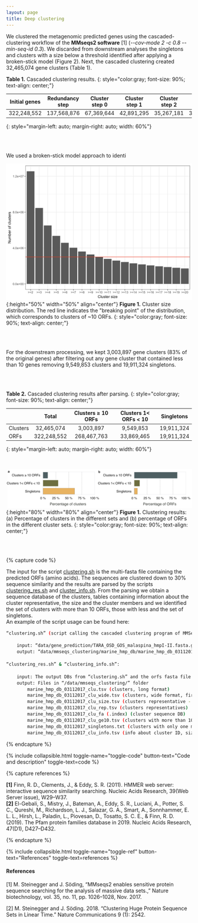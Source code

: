 ```yaml
---
layout: page
title: Deep clustering
---
```


We clustered the metagenomic predicted genes using the cascaded-clustering workflow of the **MMseqs2 software** [1] (*--cov-mode 2 -c 0.8 --min-seq-id 0.3*). We discarded from downstream analyses the singletons and clusters with a size below a threshold identified after applying a broken-stick model (Figure 2). Next, the cascaded clustering created 32,465,074 gene clusters (Table 1). 

**Table 1.** Cascaded clustering results. 
{: style="color:gray; font-size: 90%; text-align: center;"}     

| Initial genes | Redundancy step | Cluster step 0 | Cluster step 1 | Cluster step 2 | Cluster step 3 |
| :-----------: | :-------------: | :------------: | :------------: | :------------: | :------------: |
|  322,248,552  |   137,568,876   |   67,369,644   |   42,891,295   |   35,267,181   |   32,465,074   |
{: style="margin-left: auto; margin-right: auto; width: 60%"}

<br />
<br />

We used a broken-stick model approach to identi

![img/MG_cluster_size_threshold.png](img/MG_cluster_size_threshold.png#center){:height="50%" width="50%" align="center"} 
**Figure 1.** Cluster size distribution. The red line indicates the "breaking point" of the distribution, which corresponds to clusters of ~10 ORFs.
{: style="color:gray; font-size: 90%; text-align: center;"}  



<br />
<br />


For the downstream processing, we kept 3,003,897 gene clusters (83% of the original genes) after filtering out any gene cluster that contained less than 10 genes removing 9,549,853 clusters and 19,911,324 singletons.  

<br />
<br />

**Table 2.** Cascaded clustering results after parsing. 
{: style="color:gray; font-size: 90%; text-align: center;"}  

|          |    Total    | Clusters ≥ 10 ORFs | Clusters 1< ORFs < 10 | Singletons |
| -------- | :---------: | :----------------: | :-------------------: | :--------: |
| Clusters | 32,465,074  |     3,003,897      |       9,549,853       | 19,911,324 |
| ORFs     | 322,248,552 |    268,467,763     |      33,869,465       | 19,911,324 |
{: style="margin-left: auto; margin-right: auto; width: 60%"}


<br>

![MG_mmseqs_clustering_res.png](img/MG_mmseqs_clustering_res.png#center){:height="80%" width="80%" align="center"} 
**Figure 1.** Clustering results: (a) Percentage of clusters in the different sets and (b) percentage of ORFs in the different cluster sets.
{: style="color:gray; font-size: 90%; text-align: center;"}  






<br />
<br />

{% capture code %}

The input for the script [clustering.sh](scripts/MMseqs_clustering/clustering.sh) is the multi-fasta file containing the predicted ORFs (amino acids). The sequences are clustered down to 30% sequence similarity and the results are parsed by the scripts [clustering_res.sh](scripts/MMseqs_clustering/clustering_res.sh) and [cluster_info.sh](scripts/MMseqs_clustering/cluster_info.sh). From the parsing we obtain a sequence database of the clusters, tables containing information about the cluster representative, the size and the cluster members and we identified the set of clusters with more than 10 ORFs, those with less and the set of singletons. 
<br />
An example of the script usage can be found here:

```bash
“clustering.sh” (script calling the cascaded clustering program of MMSeqs2):

    input: “data/gene_prediction/TARA_OSD_GOS_malaspina_hmpI-II.fasta.gz”
    output: “data/mmseqs_clustering/marine_hmp_db/marine_hmp_db_03112017” & “/data/mmseqs_clustering/marine_hmp_db/marine_hmp_db_03112017_clu”

“clustering_res.sh” & “clustering_info.sh”:

    input: The output DBs from “clustering.sh” and the orfs fasta file
    output: Files in “/data/mmseqs_clustering/” folder
        marine_hmp_db_03112017_clu.tsv (clusters, long format)
        marine_hmp_db_03112017_clu_wide.tsv (clusters, wide format, first column = representative)
        marine_hmp_db_03112017_clu_size.tsv (clusters representative - size)
        marine_hmp_db_03112017_clu_rep.tsv (clusters representatives)
        marine_hmp_db_03112017_clu_fa (.index) (cluster sequence DB)
        marine_hmp_db_03112017_clu_ge10.tsv (clusters with more than 10 members)
        marine_hmp_db_03112017_singletons.txt (clusters with only one member)
        marine_hmp_db_03112017_clu_info.tsv (info about cluster ID, size, ORFs length)

```

{% endcapture %}

{% include collapsible.html toggle-name="toggle-code" button-text="Code and description" toggle-text=code %}

{% capture references %}

**[1]**	Finn, R. D., Clements, J., & Eddy, S. R. (2011). HMMER web server: interactive sequence similarity searching. Nucleic Acids Research, 39(Web Server issue), W29–W37.  
**[2]** El-Gebali, S., Mistry, J., Bateman, A., Eddy, S. R., Luciani, A., Potter, S. C., Qureshi, M., Richardson, L. J., Salazar, G. A., Smart, A., Sonnhammer, E. L. L., Hirsh, L., Paladin, L., Piovesan, D., Tosatto, S. C. E., & Finn, R. D. (2019). The Pfam protein families database in 2019. Nucleic Acids Research, 47(D1), D427–D432.  

{% endcapture %}

<p></p>
{% include collapsible.html toggle-name="toggle-ref" button-text="References" toggle-text=references %}




<h4 class="section-heading  text-primary">References</h4>

<a name="1"></a>[1]	M. Steinegger and J. Söding, “MMseqs2 enables sensitive protein sequence searching for the analysis of massive data sets.,” Nature biotechnology, vol. 35, no. 11, pp. 1026–1028, Nov. 2017.

<a name="2"></a>[2] M. Steinegger and J. Söding. 2018. “Clustering Huge Protein Sequence Sets in Linear Time.” Nature Communications 9 (1): 2542.
